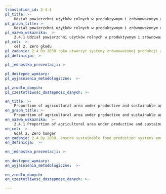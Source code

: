 ```yaml
---
translation_id: 2-4-1
pl_title: >-
    Udział powierzchni użytków rolnych w produktywnym i zrównoważonym rolnictwie
pl_graph_title: >-
    Udział powierzchni użytków rolnych w produktywnym i zrównoważonym rolnictwie
pl_nazwa_wskaznika:  >-
    2.4.1 Udział powierzchni użytków rolnych w produktywnym i zrównoważonym rolnictwie
pl_cel:  >-
    cel 2. Zero głodu
pl_zadanie: 2.4 Do 2030 roku utworzyć systemy zrównoważonej produkcji żywności oraz wdrożyć działania w zakresie rolnictwa, mające zwiększyć wydajność i produkcję, zachować ekosystemy, wzmocnić zdolność przystosowania się do zmian klimatu, ekstremalnych zjawisk pogodowych, suszy, powodzi i innych katastrof, a także mające stopniowo poprawiać jakość gleby i gruntów
pl_definicja:  >-
    
pl_jednostka_prezentacji: >-
    
pl_dostepne_wymiary: 
pl_wyjasnienia_metodologiczne:  >-
    
pl_zrodlo_danych: 
pl_czestotliwosc_dostępnosc_danych: >-

en_title: >-
    Proportion of agricultural area under productive and sustainable agriculture
en_graph_title: >-
    Proportion of agricultural area under productive and sustainable agriculture
en_nazwa_wskaznika:  >-
    2.4.1 Proportion of agricultural area under productive and sustainable agriculture
en_cel:  >-
    Goal 2. Zero hunger
en_zadanie: 2.4 By 2030, ensure sustainable food production systems and implement resilient agricultural practices that increase productivity and production, that help maintain ecosystems, that strengthen capacity for adaptation to climate change, extreme weather, drought, flooding and other disasters and that progressively improve land and soil quality
en_definicja:  >-
    
en_jednostka_prezentacji: >-
    
en_dostepne_wymiary: 
en_wyjasnienia_metodologiczne:  >-
    
en_zrodlo_danych: 
en_czestotliwosc_dostępnosc_danych: >-
    
---
```

